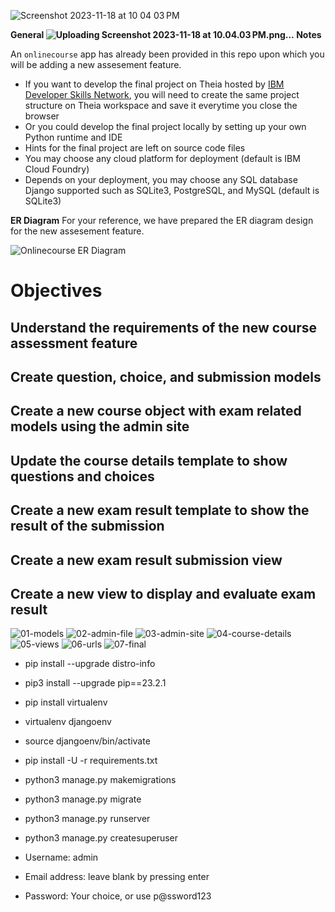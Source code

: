 
![Screenshot 2023-11-18 at 10 04 03 PM](https://github.com/Yeranosyan/my-course-repo/assets/120154377/3c36b788-d653-43b0-90b8-2373d98d7d59)


**General ![Uploading Screenshot 2023-11-18 at 10.04.03 PM.png…]()
Notes**

An `onlinecourse` app has already been provided in this repo upon which you will be adding a new assesement feature.

- If you want to develop the final project on Theia hosted by [IBM Developer Skills Network](https://labs.cognitiveclass.ai/), you will need to create the same project structure on Theia workspace and save it everytime you close the browser
- Or you could develop the final project locally by setting up your own Python runtime and IDE
- Hints for the final project are left on source code files
- You may choose any cloud platform for deployment (default is IBM Cloud Foundry)
- Depends on your deployment, you may choose any SQL database Django supported such as SQLite3, PostgreSQL, and MySQL (default is SQLite3)

**ER Diagram**
For your reference, we have prepared the ER diagram design for the new assesement feature.

![Onlinecourse ER Diagram](https://github.com/ibm-developer-skills-network/final-cloud-app-with-database/blob/master/static/media/course_images/onlinecourse_app_er.png)

# Objectives
## Understand the requirements of the new course assessment feature
## Create question, choice, and submission models
## Create a new course object with exam related models using the admin site
## Update the course details template to show questions and choices
## Create a new exam result template to show the result of the submission
## Create a new exam result submission view
## Create a new view to display and evaluate exam result
![01-models](https://github.com/Yeranosyan/my-course-repo/assets/120154377/7dc1a761-214c-4bfc-977d-9f0bbf4bff9c)
![02-admin-file](https://github.com/Yeranosyan/my-course-repo/assets/120154377/55d756b4-18cc-4178-b558-f204d5e648d0)
![03-admin-site](https://github.com/Yeranosyan/my-course-repo/assets/120154377/583cbd0a-73b5-413a-8e7e-33af68eb5c8f)
![04-course-details](https://github.com/Yeranosyan/my-course-repo/assets/120154377/93ecc812-ec61-43d4-84c4-c74b10278ca7)
![05-views](https://github.com/Yeranosyan/my-course-repo/assets/120154377/bd68e54e-8f51-49e4-9b3c-11657ba01710)
![06-urls](https://github.com/Yeranosyan/my-course-repo/assets/120154377/1309d3e0-5c40-49ec-97e0-cf57a8185869)
![07-final](https://github.com/Yeranosyan/my-course-repo/assets/120154377/0300cde2-2428-41ea-a0f8-09e3f8e6b3d0)

- pip install --upgrade distro-info
- pip3 install --upgrade pip==23.2.1
- pip install virtualenv
- virtualenv djangoenv
- source djangoenv/bin/activate
- pip install -U -r requirements.txt
- python3 manage.py makemigrations
- python3 manage.py migrate
- python3 manage.py runserver

- python3 manage.py createsuperuser
- Username: admin
- Email address: leave blank by pressing enter
- Password: Your choice, or use p@ssword123
